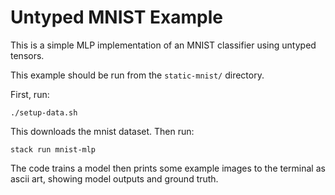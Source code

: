 # Untyped MNIST Example

This is a simple MLP implementation of an MNIST classifier using untyped tensors.

This example should be run from the `static-mnist/` directory.

First, run:

`./setup-data.sh` 

This downloads the mnist dataset. Then run:

`stack run mnist-mlp`

The code trains a model then prints some example images to the terminal as ascii art, showing model outputs and ground truth.


